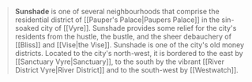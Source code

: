 > **Sunshade** is one of several neighbourhoods that comprise the residential district of [[Pauper's Palace|Paupers Palace]] in the sin-soaked city of [[Vyre]]. Sunshade provides some relief for the city's residents from the hustle, the bustle, and the sheer debauchery of [[Bliss]] and [[Vise|the Vise]]. Sunshade is one of the city's old money districts. Located to the city's north-west, it is bordered to the east by [[Sanctuary Vyre|Sanctuary]], to the south by the vibrant [[River District Vyre|River District]] and to the south-west by [[Westwatch]].








